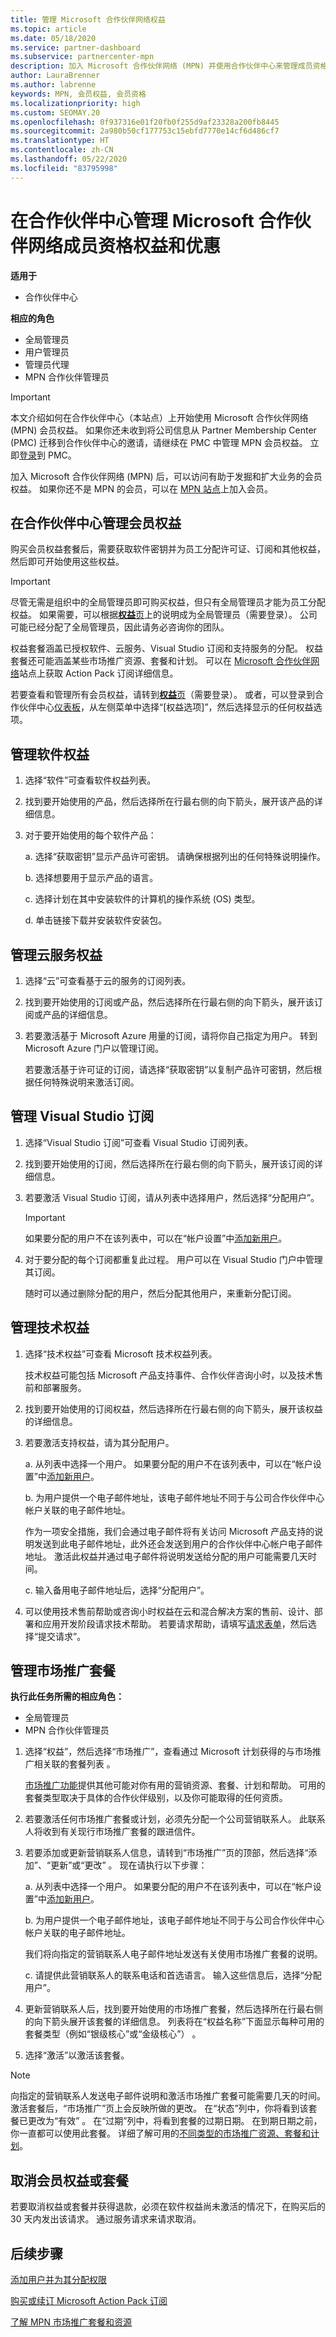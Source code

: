 ```yaml
---
title: 管理 Microsoft 合作伙伴网络权益
ms.topic: article
ms.date: 05/18/2020
ms.service: partner-dashboard
ms.subservice: partnercenter-mpn
description: 加入 Microsoft 合作伙伴网络 (MPN) 并使用合作伙伴中心来管理成员资格权益和优惠，从而帮助拓展业务。
author: LauraBrenner
ms.author: labrenne
keywords: MPN, 会员权益, 会员资格
ms.localizationpriority: high
ms.custom: SEOMAY.20
ms.openlocfilehash: 0f937316e01f20fb0f255d9af23328a200fb8445
ms.sourcegitcommit: 2a980b50cf177753c15ebfd7770e14cf6d486cf7
ms.translationtype: HT
ms.contentlocale: zh-CN
ms.lasthandoff: 05/22/2020
ms.locfileid: "83795998"
---
```

# <a name="manage-your-microsoft-partner-network-membership-benefits-and-offers-in-partner-center"></a>在合作伙伴中心管理 Microsoft 合作伙伴网络成员资格权益和优惠

**适用于**

- 合作伙伴中心

**相应的角色**

- 全局管理员
- 用户管理员
- 管理员代理
- MPN 合作伙伴管理员

>[!IMPORTANT]
>本文介绍如何在合作伙伴中心（本站点）上开始使用 Microsoft 合作伙伴网络 (MPN) 会员权益。 如果你还未收到将公司信息从 Partner Membership Center (PMC) 迁移到合作伙伴中心的邀请，请继续在 PMC 中管理 MPN 会员权益。 立即[登录](https://partner.microsoft.com/_login?authType=OpenIdConnect)到 PMC。

加入 Microsoft 合作伙伴网络 (MPN) 后，可以访问有助于发掘和扩大业务的会员权益。 如果你还不是 MPN 的会员，可以在 [MPN 站点](https://partner.microsoft.com/membership)上加入会员。

## <a name="manage-your-membership-benefits-in-the-partner-center"></a>在合作伙伴中心管理会员权益

购买会员权益套餐后，需要获取软件密钥并为员工分配许可证、订阅和其他权益，然后即可开始使用这些权益。

>[!IMPORTANT]
>尽管无需是组织中的全局管理员即可购买权益，但只有全局管理员才能为员工分配权益。 如果需要，可以根据[**权益**页](https://partnercenter.microsoft.com/pcv/partnership/benefits)上的说明成为全局管理员（需要登录）。 公司可能已经分配了全局管理员，因此请务必咨询你的团队。

权益套餐涵盖已授权软件、云服务、Visual Studio 订阅和支持服务的分配。 权益套餐还可能涵盖某些市场推广资源、套餐和计划。 可以在 [Microsoft 合作伙伴网络](https://partner.microsoft.com/membership/internal-use-software)站点上获取 Action Pack 订阅详细信息。  

若要查看和管理所有会员权益，请转到[**权益**页](https://partnercenter.microsoft.com/pcv/partnership/benefits)（需要登录）。 或者，可以登录到合作伙伴中心[仪表板](https://docs.microsoft.com/partner-center/)，从左侧菜单中选择“[权益选项]”，然后选择显示的任何权益选项。  

## <a name="manage-software-benefits"></a>管理软件权益

1. 选择“软件”可查看软件权益列表。

2. 找到要开始使用的产品，然后选择所在行最右侧的向下箭头，展开该产品的详细信息。

3. 对于要开始使用的每个软件产品：

   a. 选择“获取密钥”显示产品许可密钥。 请确保根据列出的任何特殊说明操作。

   b. 选择想要用于显示产品的语言。

   c. 选择计划在其中安装软件的计算机的操作系统 (OS) 类型。

   d. 单击链接下载并安装软件安装包。

## <a name="manage-cloud-services-benefits"></a>管理云服务权益

1. 选择“云”可查看基于云的服务的订阅列表。

2. 找到要开始使用的订阅或产品，然后选择所在行最右侧的向下箭头，展开该订阅或产品的详细信息。

3. 若要激活基于 Microsoft Azure 用量的订阅，请将你自己指定为用户。 转到 Microsoft Azure 门户以管理订阅。

   若要激活基于许可证的订阅，请选择“获取密钥”以复制产品许可密钥，然后根据任何特殊说明来激活订阅。  

## <a name="manage-visual-studio-subscriptions"></a>管理 Visual Studio 订阅

1. 选择“Visual Studio 订阅”可查看 Visual Studio 订阅列表。

2. 找到要开始使用的订阅，然后选择所在行最右侧的向下箭头，展开该订阅的详细信息。

3. 若要激活 Visual Studio 订阅，请从列表中选择用户，然后选择“分配用户”。

   > [!IMPORTANT]  
   > 如果要分配的用户不在该列表中，可以在“帐户设置”中[添加新用户](create-user-accounts-and-set-permissions.md)。

4. 对于要分配的每个订阅都重复此过程。 用户可以在 Visual Studio 门户中管理其订阅。

    随时可以通过删除分配的用户，然后分配其他用户，来重新分配订阅。

## <a name="manage-technical-benefits"></a>管理技术权益

1. 选择“技术权益”可查看 Microsoft 技术权益列表。

    技术权益可能包括 Microsoft 产品支持事件、合作伙伴咨询小时，以及技术售前和部署服务。

2. 找到要开始使用的订阅权益，然后选择所在行最右侧的向下箭头，展开该权益的详细信息。

3. 若要激活支持权益，请为其分配用户。

   a.  从列表中选择一个用户。 如果要分配的用户不在该列表中，可以在“帐户设置”中[添加新用户](create-user-accounts-and-set-permissions.md)。

   b.  为用户提供一个电子邮件地址，该电子邮件地址不同于与公司合作伙伴中心帐户关联的电子邮件地址。

   作为一项安全措施，我们会通过电子邮件将有关访问 Microsoft 产品支持的说明发送到此电子邮件地址，此外还会发送到用户的合作伙伴中心帐户电子邮件地址。 激活此权益并通过电子邮件将说明发送给分配的用户可能需要几天时间。

   c.  输入备用电子邮件地址后，选择“分配用户”。

4. 可以使用技术售前帮助或咨询小时权益在云和混合解决方案的售前、设计、部署和应用开发阶段请求技术帮助。 若要请求帮助，请填写[请求表单](https://partnercenter.microsoft.com/pcv/partnership/benefits/createadvisoryhoursservicerequest)，然后选择“提交请求”。

## <a name="manage-go-to-market-offers"></a>管理市场推广套餐

**执行此任务所需的相应角色：**

- 全局管理员
- MPN 合作伙伴管理员

1. 选择“权益”，然后选择“市场推广”，查看通过 Microsoft 计划获得的与市场推广相关联的套餐列表 。

    [市场推广功能](mpn-learn-about-go-to-market-benefits.md)提供其他可能对你有用的营销资源、套餐、计划和帮助。 可用的套餐类型取决于具体的合作伙伴级别，以及你可能取得的任何资质。

2. 若要激活任何市场推广套餐或计划，必须先分配一个公司营销联系人。 此联系人将收到有关现行市场推广套餐的跟进信件。

3. 若要添加或更新营销联系人信息，请转到“市场推广”页的顶部，然后选择“添加”、“更新”或“更改”  。 现在请执行以下步骤：  

    a.  从列表中选择一个用户。 如果要分配的用户不在该列表中，可以在“帐户设置”中[添加新用户](create-user-accounts-and-set-permissions.md)。

    b.  为用户提供一个电子邮件地址，该电子邮件地址不同于与公司合作伙伴中心帐户关联的电子邮件地址。

    我们将向指定的营销联系人电子邮件地址发送有关使用市场推广套餐的说明。

    c.  请提供此营销联系人的联系电话和首选语言。 输入这些信息后，选择“分配用户”。

4. 更新营销联系人后，找到要开始使用的市场推广套餐，然后选择所在行最右侧的向下箭头展开该套餐的详细信息。 列表将在“权益名称”下面显示每种可用的套餐类型（例如“银级核心”或“金级核心”） 。

5. 选择“激活”以激活该套餐。

> [!NOTE]
>向指定的营销联系人发送电子邮件说明和激活市场推广套餐可能需要几天的时间。 激活套餐后，“市场推广”页上会反映所做的更改。 在“状态”列中，你将看到该套餐已更改为“有效” 。 在“过期”列中，将看到套餐的过期日期。 在到期日期之前，你一直都可以使用此套餐。 详细了解可用的[不同类型的市场推广资源、套餐和计划](mpn-learn-about-go-to-market-benefits.md)。  

## <a name="cancel-a-membership-benefit-or-offer"></a>取消会员权益或套餐

若要取消权益或套餐并获得退款，必须在软件权益尚未激活的情况下，在购买后的 30 天内发出该请求。 通过服务请求来请求取消。

## <a name="next-steps"></a>后续步骤

[添加用户并为其分配权限](create-user-accounts-and-set-permissions.md)

[购买或续订 Microsoft Action Pack 订阅](mpn-get-action-pack.md)

[了解 MPN 市场推广套餐和资源](mpn-learn-about-go-to-market-benefits.md)
